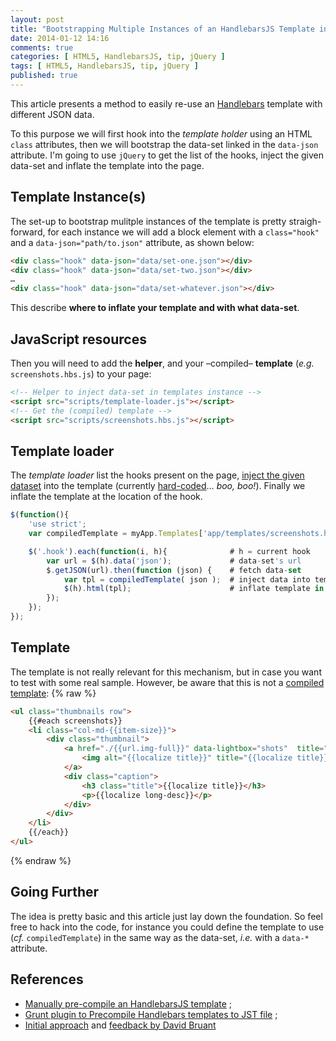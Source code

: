 ```yaml
---
layout: post
title: "Bootstrapping Multiple Instances of an HandlebarsJS Template into a Page"
date: 2014-01-12 14:16
comments: true
categories: [ HTML5, HandlebarsJS, tip, jQuery ]
tags: [ HTML5, HandlebarsJS, tip, jQuery ]
published: true
---
```


This article presents a method to easily re-use an [Handlebars](http://handlebarsjs.com/) template with different JSON data.

To this purpose we will first hook into the _template holder_ using an HTML `class` attributes, then we will bootstrap the data-set linked in the `data-json` attribute.
I'm going to use `jQuery` to get the list of the hooks, inject the given data-set and inflate the template into the page.

## Template Instance(s)

The set-up to bootstrap mulitple instances of the template is pretty straigh-forward, for each instance we will add a block element with a `class="hook"` and a `data-json="path/to.json"` attribute, as shown below:
```html
<div class="hook" data-json="data/set-one.json"></div>
<div class="hook" data-json="data/set-two.json"></div>
…
<div class="hook" data-json="data/set-whatever.json"></div>
```
This describe **where to inflate your template and with what data-set**.

## JavaScript resources

Then you will need to add the **helper**, and your –compiled– **template** (_e.g._ `screenshots.hbs.js`) to your page:
```html
<!-- Helper to inject data-set in templates instance -->
<script src="scripts/template-loader.js"></script>
<!-- Get the (compiled) template -->
<script src="scripts/screenshots.hbs.js"></script>
```

## Template loader

The _template loader_ list the hooks present on the page, [inject the given dataset](http://api.jquery.com/deferred.then/) into the template (currently [hard-coded](#going-further)… _boo, boo!_). Finally we inflate the template at the location of the hook.

```js scripts/template-loader.js
$(function(){
    'use strict';
    var compiledTemplate = myApp.Templates['app/templates/screenshots.hbs'];

    $('.hook').each(function(i, h){              # h = current hook
        var url = $(h).data('json');             # data-set's url
        $.getJSON(url).then(function (json) {    # fetch data-set
            var tpl = compiledTemplate( json );  # inject data into template
            $(h).html(tpl);                      # inflate template in page
        });
    });
});
```

## Template

The template is not really relevant for this mechanism, but in case you want to test with some real sample. However, be aware that this is not a [compiled template](https://github.com/wycats/handlebars.js/#precompiling-templates):
{% raw %}
```html scripts/screenshots.hbs
<ul class="thumbnails row">
    {{#each screenshots}}
    <li class="col-md-{{item-size}}">
        <div class="thumbnail">
            <a href="./{{url.img-full}}" data-lightbox="shots"  title="{{localize title}}">
                <img alt="{{localize title}}" title="{{localize title}}" src="./{{url.img-full}}">
            </a>
            <div class="caption">
                <h3 class="title">{{localize title}}</h3>
                <p>{{localize long-desc}}</p>
            </div>
        </div>
    </li>
    {{/each}}
</ul>
```
{% endraw %}

<a id="going-further" class='hide'></a>
## Going Further

The idea is pretty basic and this article just lay down the foundation. So feel free to hack into the code, for instance you could define the template to use (_cf._ `compiledTemplate`) in the same way as the data-set, _i.e._ with a `data-*` attribute.

## References

* [Manually pre-compile an HandlebarsJS template](https://github.com/wycats/handlebars.js/#precompiling-templates) ;
* [Grunt plugin to Precompile Handlebars templates to JST file](https://npmjs.org/package/grunt-contrib-handlebars) ;
* [Initial approach](https://gist.github.com/edouard-lopez/5655842) and [feedback by David Bruant](https://twitter.com/DavidBruant)
